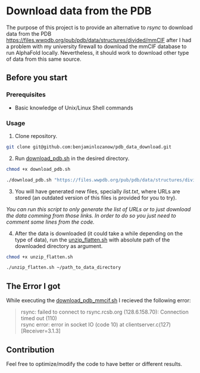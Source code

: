 # Download data from the PDB

The purpose of this project is to provide an alternative to *rsync* to download data from the PDB https://files.wwpdb.org/pub/pdb/data/structures/divided/mmCIF after I had a problem with my university firewall to download the mmCIF database to run AlphaFold locally. Nevertheless, it should work to download other type of data from this same source.

## Before you start

### Prerequisites

* Basic knowledge of Unix/Linux Shell commands

### Usage

1. Clone repository.
```sh
git clone git@github.com:benjaminlozanow/pdb_data_download.git
```

2. Run [download_pdb.sh](https://github.com/benjaminlozanow/pdb_data_download/blob/main/download_pdb.sh) in the desired directory.
```sh
chmod +x download_pdb.sh
```

```sh
./download_pdb.sh "https://files.wwpdb.org/pub/pdb/data/structures/divided/mmCIF"
```  

3. You will have generated new files, specially *list.txt*, where URLs are stored (an outdated version of this files is provided for you to try).  

*You can run this script to only generate the list of URLs or to just download the data comming from those links. In order to do so you just need to comment some lines from the code.*

4. After the data is downloaded (it could take a while depending on the type of data), run the [unzip_flatten.sh](https://github.com/benjaminlozanow/pdb_data_download/blob/main/unzip_flatten.sh) with absolute path of the downloaded directory as argument.  
```sh
chmod +x unzip_flatten.sh
```

```sh
./unzip_flatten.sh ~/path_to_data_directory
```  

## The Error I got

While executing the [download_pdb_mmcif.sh](https://github.com/deepmind/alphafold/blob/main/scripts/download_pdb_mmcif.sh) I recieved the following error:

> rsync: failed to connect to rsync.rcsb.org (128.6.158.70): Connection timed out (110)  
rsync error: error in socket IO (code 10) at clientserver.c(127) [Receiver=3.1.3]


## Contribution

Feel free to optimize/modify the code to have better or different results.
